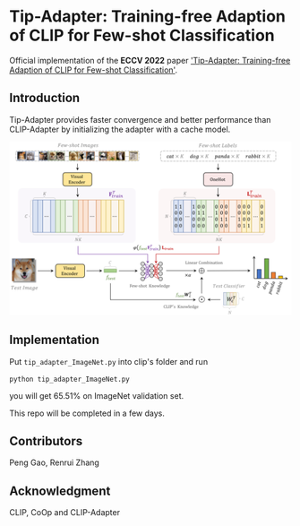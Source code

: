 # Tip-Adapter: Training-free Adaption of CLIP for Few-shot Classification
Official implementation of the **ECCV 2022** paper ['Tip-Adapter: Training-free Adaption of CLIP for Few-shot Classification'](https://arxiv.org/abs/2111.03930).
## Introduction
Tip-Adapter provides faster convergence and better performance than CLIP-Adapter by initializing the adapter with a cache model.

<div align="center">
  <img src="cache_model.png"/>
</div>

## Implementation
Put ``tip_adapter_ImageNet.py`` into clip's folder and run 

    python tip_adapter_ImageNet.py

you will get 65.51% on ImageNet validation set.

This repo will be completed in a few days.


## Contributors
Peng Gao, Renrui Zhang

## Acknowledgment
CLIP, CoOp and CLIP-Adapter
